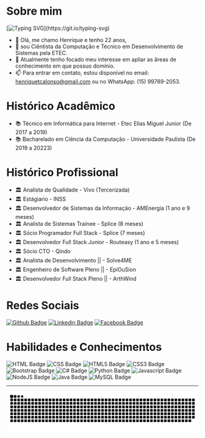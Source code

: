 # Sobre mim

[![Typing SVG](https://readme-typing-svg.herokuapp.com?font=Fira+Code&pause=1000&width=435&lines=Welcome+to+my+Github!;Hello%2C+my+name+is+Henrique+and+I+am+22+years+old.+;I+have+worked+in+the+IT+area+for+approximately+six+years.+;Lately+I'm+working+with+Laravel%2C+Node.js%2C+Nest%2C+React+Native+and+other+technologies.)](https://git.io/typing-svg)

- 👋 Olá, me chamo Henrique e tenho 22 anos,
- 👀 sou Ciêntista da Computação e Técnico em Desenvolvimento de Sistemas pela ETEC.
- 🌱 Atualmente tenho focado meu interesse em apliar as âreas de conhecimento em que possuo domínio.
- 📫 Para entrar em contato, estou disponível no email: henriquetcalonso@gmail.com ou no WhatsApp: (15) 99789-2053.

# Histórico Acadêmico

- 📚  Técnico em Informática para Internet  - Etec Elias Miguel Junior (De 2017 a  2019)
- 📚  Bacharelado em Ciência da Computação - Universidade Paulista (De 2019 a 20223)

# Histórico Profissional

- :classical_building: Analista de Qualidade - Vivo (Tercerizada)
- :classical_building: Estágiario - INSS
- :classical_building: Desenvolvedor de Sistemas da Informação - AMEnergia (1 ano e 9 meses)
- :classical_building: Analista de Sistemas Trainee - Splice (8 meses)
- :classical_building: Sócio Programador Full Stack - Splice (7 meses)
- :classical_building: Desenvolvedor Full Stack Junior - Routeasy (1 ano e 5 meses)
- :classical_building: Sócio CTO - Qindo
- :classical_building: Analista de Desenvolvimento || - Solve4ME
- :classical_building: Engenheiro de Software Pleno || - EpiOuSion
- :classical_building: Desenvolvedor Full Stack Pleno || - ArthWind

# Redes Sociais

[![Github Badge](https://img.shields.io/badge/-Github-000?style=flat-square&logo=Github&logoColor=white&height=100&link=https://github.com/Henrique-Alons0)](https://github.com/Henrique-Alons0)
[![Linkedin Badge](https://img.shields.io/badge/-LinkedIn-blue?style=flat-square&logo=Linkedin&logoColor=white&height=100&link=https://www.linkedin.com/in/henrique-alonso-911849181/)](https://www.linkedin.com/in/henrique-alonso-911849181/)
[![Facebook Badge](	https://img.shields.io/badge/Facebook-1877F2?style=for-the-badge&logo=facebook&logoColor=white&height=100&link=https://www.facebook.com/henrique.thomaz.735)](https://www.facebook.com/henrique.thomaz.735)

# Habilidades e Conhecimentos

![HTML Badge](https://img.shields.io/badge/HTML-239120?style=for-the-badge&logo=html5&logoColor=white)
![CSS Badge](https://img.shields.io/badge/CSS-239120?&style=for-the-badge&logo=css3&logoColor=white)
![HTML5 Badge](https://img.shields.io/badge/HTML5-E34F26?style=for-the-badge&logo=html5&logoColor=white)
![CSS3 Badge](https://img.shields.io/badge/CSS3-1572B6?style=for-the-badge&logo=css3&logoColor=white)
![Bootstrap Badge](https://img.shields.io/badge/Bootstrap-563D7C?style=for-the-badge&logo=bootstrap&logoColor=white)
![C# Badge](https://img.shields.io/badge/C%23-239120?style=for-the-badge&logo=c-sharp&logoColor=white)
![Python Badge](https://img.shields.io/badge/Python-3776AB?style=for-the-badge&logo=python&logoColor=white)
![Javascript Badge](https://img.shields.io/badge/JavaScript-F7DF1E?style=for-the-badge&logo=javascript&logoColor=black)
![NodeJS Badge](https://img.shields.io/badge/Node.js-43853D?style=for-the-badge&logo=node.js&logoColor=white)
![Java Badge](https://img.shields.io/badge/Java-ED8B00?style=for-the-badge&logo=java&logoColor=white)
![MySQL Badge](https://img.shields.io/badge/MySQL-00000F?style=for-the-badge&logo=mysql&logoColor=white)

<hr>

![Snake Animation](https://raw.githubusercontent.com/Platane/snk/output/github-contribution-grid-snake.svg)
